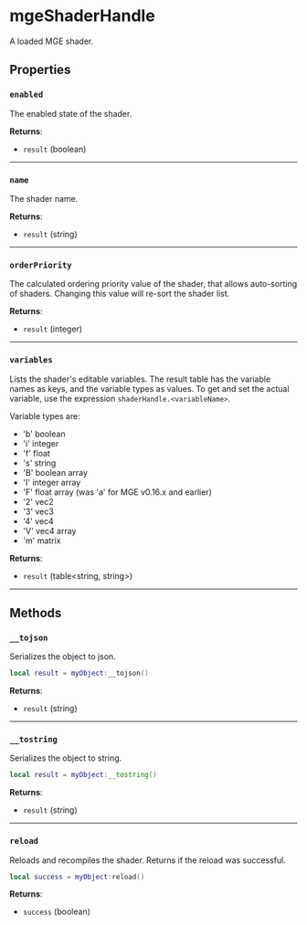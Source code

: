 # mgeShaderHandle
<div class="search_terms" style="display: none">mgeshaderhandle</div>

<!---
	This file is autogenerated. Do not edit this file manually. Your changes will be ignored.
	More information: https://github.com/MWSE/MWSE/tree/master/docs
-->

A loaded MGE shader.

## Properties

### `enabled`
<div class="search_terms" style="display: none">enabled</div>

The enabled state of the shader.

**Returns**:

* `result` (boolean)

***

### `name`
<div class="search_terms" style="display: none">name</div>

The shader name.

**Returns**:

* `result` (string)

***

### `orderPriority`
<div class="search_terms" style="display: none">orderpriority</div>

The calculated ordering priority value of the shader, that allows auto-sorting of shaders. Changing this value will re-sort the shader list.

**Returns**:

* `result` (integer)

***

### `variables`
<div class="search_terms" style="display: none">variables</div>

Lists the shader's editable variables. The result table has the variable names as keys, and the variable types as values. To get and set the actual variable, use the expression `shaderHandle.<variableName>`.

Variable types are:

- 'b' boolean
- 'i' integer
- 'f' float
- 's' string
- 'B' boolean array
- 'I' integer array
- 'F' float array (was 'a' for MGE v0.16.x and earlier)
- '2' vec2
- '3' vec3
- '4' vec4
- 'V' vec4 array
- 'm' matrix

**Returns**:

* `result` (table&lt;string, string&gt;)

***

## Methods

### `__tojson`
<div class="search_terms" style="display: none">__tojson</div>

Serializes the object to json.

```lua
local result = myObject:__tojson()
```

**Returns**:

* `result` (string)

***

### `__tostring`
<div class="search_terms" style="display: none">__tostring</div>

Serializes the object to string.

```lua
local result = myObject:__tostring()
```

**Returns**:

* `result` (string)

***

### `reload`
<div class="search_terms" style="display: none">reload</div>

Reloads and recompiles the shader. Returns if the reload was successful.

```lua
local success = myObject:reload()
```

**Returns**:

* `success` (boolean)

